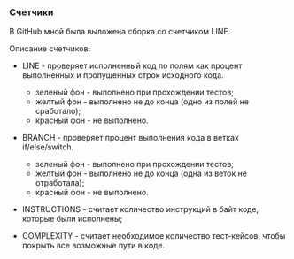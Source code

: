
### Счетчики

В GitHub мной была выложена сборка со счетчиком LINE.

Описание счетчиков:

* LINE - проверяет исполненный код по полям как процент выполненных и пропущенных строк исходного кода.
  - зеленый фон - выполнено при прохождении тестов;
  - желтый фон - выполнено не до конца (одно из полей не сработало);
  - красный фон - не выполнено.
  
* BRANCH  - проверяет процент выполнения кода в ветках if/else/switch.
  - зеленый фон - выполнено при прохождении тестов;
  - желтый фон - выполнено не до конца (одна из веток не отработала);
  - красный фон - не выполнено.
  
* INSTRUCTIONS - считает количество инструкций в байт коде, которые были исполнены;
  
* COMPLEXITY - считает необходимое количество тест-кейсов, чтобы покрыть все возможные пути в коде.  



